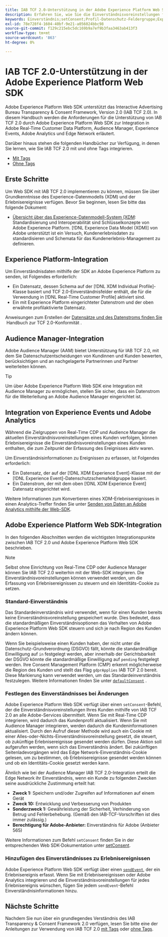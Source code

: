 ```yaml
---
title: IAB TCF 2.0-Unterstützung in der Adobe Experience Platform Web SDK
description: Erfahren Sie, wie Sie die Einverständnisvoreinstellungen für IAB TCF 2.0 mit der Adobe Experience Platform Web SDK unterstützen.
keywords: Einverständnis;setConsent;Profil-Datenschutz-Feldergruppe;Experience Event Privacy-Feldergruppe;Datenschutz-Feldergruppe;IAB TCF 2.0;Real-Time CDP;
exl-id: 78e728f4-1604-40bf-9e21-a056024bbc98
source-git-commit: f129c215ebc5dc169b9a7ef9b3faa3463ab413f3
workflow-type: tm+mt
source-wordcount: '863'
ht-degree: 0%

---
```


# IAB TCF 2.0-Unterstützung in der Adobe Experience Platform Web SDK

Adobe Experience Platform Web SDK unterstützt das Interactive Advertising Bureau Transparency &amp; Consent Framework, Version 2.0 (IAB TCF 2.0). In diesem Handbuch werden die Anforderungen für die Unterstützung von IAB TCF 2.0 durch Adobe Experience Platform Web SDK zur Integration in Adobe Real-Time Customer Data Platform, Audience Manager, Experience Events, Adobe Analytics und Edge Network erläutert.

Darüber hinaus stehen die folgenden Handbücher zur Verfügung, in denen Sie lernen, wie Sie IAB TCF 2.0 mit und ohne Tags integrieren.

- [Mit Tags](./with-tags.md)
- [Ohne Tags](./without-tags.md)

## Erste Schritte

Um Web SDK mit IAB TCF 2.0 implementieren zu können, müssen Sie über Grundkenntnisse des Experience-Datenmodells (XDM) und der Erlebnisereignisse verfügen. Bevor Sie beginnen, lesen Sie bitte das folgende Dokument:

- [Übersicht über das Experience-Datenmodell-System (XDM](../../../xdm/home.md): Standardisierung und Interoperabilität sind Schlüsselkonzepte von Adobe Experience Platform. [!DNL Experience Data Model (XDM)] von Adobe unterstützt ist ein Versuch, Kundenerlebnisdaten zu standardisieren und Schemata für das Kundenerlebnis-Management zu definieren.

## Experience Platform-Integration

Um Einverständnisdaten mithilfe der SDK an Adobe Experience Platform zu senden, ist Folgendes erforderlich:

- Ein Datensatz, dessen Schema auf der [!DNL XDM Individual Profile]-Klasse basiert und TCF 2.0-Einverständnisfelder enthält, die für die Verwendung in [!DNL Real-Time Customer Profile] aktiviert sind.
- Ein mit Experience Platform eingerichteter Datenstrom und der oben erwähnte profilaktivierte Datensatz.

Anweisungen zum Erstellen der [&#x200B; Datensätze und des Datenstroms finden Sie &#x200B;](../../../landing/governance-privacy-security/consent/iab/overview.md) Handbuch zur TCF 2.0-Konformität .

## Audience Manager-Integration

Adobe Audience Manager (AAM) bietet Unterstützung für IAB TCF 2.0, mit dem Sie Datenschutzentscheidungen von Kundinnen und Kunden bewerten, berücksichtigen und an nachgelagerte Partnerinnen und Partner weiterleiten können. <!--For more information, read the documentation on [Sending Data to Audience Manager](../audience-manager/audience-manager-overview.md).-->

>[!TIP]
>
>Um über Adobe Experience Platform Web SDK eine Integration mit Audience Manager zu ermöglichen, stellen Sie sicher, dass ein Datenstrom für die Weiterleitung an Adobe Audience Manager eingerichtet ist.

## Integration von Experience Events und Adobe Analytics

Während die Zielgruppen von Real-Time CDP und Audience Manager die aktuellen Einverständnisvoreinstellungen eines Kunden verfolgen, können Erlebnisereignisse die Einverständnisvoreinstellungen eines Kunden enthalten, die zum Zeitpunkt der Erfassung des Ereignisses aktiv waren.

Um Einverständnisinformationen zu Ereignissen zu erfassen, ist Folgendes erforderlich:

- Ein Datensatz, der auf der [!DNL XDM Experience Event]-Klasse mit der [!DNL Experience Event]-Datenschutzschemafeldgruppe basiert.
- Ein Datenstrom, der mit dem oben [!DNL XDM Experience Event] Datensatz eingerichtet wird.

Weitere Informationen zum Konvertieren eines XDM-Erlebnisereignisses in einen Analytics-Treffer finden Sie unter [Senden von Daten an Adobe Analytics mithilfe der Web-SDK](/help/web-sdk/use-cases/adobe-analytics.md).

## Adobe Experience Platform Web SDK-Integration

In den folgenden Abschnitten werden die wichtigsten Integrationspunkte zwischen IAB TCF 2.0 und Adobe Experience Platform Web SDK beschrieben.

>[!NOTE]
>
>Selbst ohne Einrichtung von Real-Time CDP oder Audience Manager können Sie IAB TCF 2.0 weiterhin mit der Web-SDK integrieren. Die Einverständnisvoreinstellungen können verwendet werden, um die Erfassung von Erlebnisereignissen zu steuern und ein Identitäts-Cookie zu setzen.

### Standard-Einverständnis

Das Standardeinverständnis wird verwendet, wenn für einen Kunden bereits keine Einverständnisvoreinstellung gespeichert wurde. Dies bedeutet, dass die standardmäßigen Einverständnisoptionen das Verhalten von Adobe Experience Platform Web SDK steuern und sich je nach Region des Kunden ändern können.

Wenn Sie beispielsweise einen Kunden haben, der nicht unter die Datenschutz-Grundverordnung (DSGVO) fällt, könnte die standardmäßige Einwilligung auf `in` festgelegt werden, aber innerhalb der Gerichtsbarkeit der DSGVO könnte die standardmäßige Einwilligung auf `pending` festgelegt werden. Ihre Consent Management Platform (CMP) erkennt möglicherweise die Region des Kunden und stellt das Flag `gdprApplies` IAB TCF 2.0 bereit. Diese Markierung kann verwendet werden, um das Standardeinverständnis festzulegen. Weitere Informationen finden Sie unter [`defaultConsent`](/help/web-sdk/commands/configure/defaultconsent.md) .

### Festlegen des Einverständnisses bei Änderungen

Adobe Experience Platform Web SDK verfügt über einen `setConsent`-Befehl, der die Einverständnisvoreinstellungen Ihres Kunden mithilfe von IAB TCF 2.0 an alle Adobe-Services übermittelt. Wenn Sie mit Real-Time CDP integrieren, wird dadurch das Kundenprofil aktualisiert. Wenn Sie mit Audience Manager integrieren, werden dadurch die Kundeninformationen aktualisiert. Durch den Aufruf dieser Methode wird auch ein Cookie mit einer Alles-oder-Nichts-Einverständnisvoreinstellung gesetzt, die steuert, ob zukünftige Erlebnisereignisse gesendet werden dürfen. Diese Aktion soll aufgerufen werden, wenn sich das Einverständnis ändert. Bei zukünftigen Seitenladevorgängen wird das Edge Network-Einverständnis-Cookie gelesen, um zu bestimmen, ob Erlebnisereignisse gesendet werden können und ob ein Identitäts-Cookie gesetzt werden kann.

Ähnlich wie bei der Audience Manager IAB TCF 2.0-Integration erteilt die Edge Network ihr Einverständnis, wenn ein Kunde zu folgenden Zwecken seine ausdrückliche Zustimmung erteilt hat:

- **Zweck 1:** Speichern und/oder Zugreifen auf Informationen auf einem Gerät
- **Zweck 10:** Entwicklung und Verbesserung von Produkten
- **Sonderzweck 1:** Gewährleistung der Sicherheit, Verhinderung von Betrug und Fehlerbehebung. (Gemäß den IAB-TCF-Vorschriften ist dies immer zulässig.)
- **Berechtigung für Adobe-Anbieter:** Einverständnis für Adobe (Anbieter 565)

Weitere Informationen zum Befehl `setConsent` finden Sie in der entsprechenden Web SDK-Dokumentation unter [setConsent](../../../web-sdk/commands/setconsent.md).

### Hinzufügen des Einverständnisses zu Erlebnisereignissen

Adobe Experience Platform Web SDK verfügt über einen [`sendEvent`](/help/web-sdk/commands/sendevent/overview.md), der ein Erlebnisereignis erfasst. Wenn Sie mit Erlebnisereignissen oder Adobe Analytics integrieren und die Einverständnisvoreinstellungen für jedes Erlebnisereignis wünschen, fügen Sie jedem `sendEvent`-Befehl Einverständnisinformationen hinzu.

## Nächste Schritte

Nachdem Sie nun über ein grundlegendes Verständnis des IAB Transparency &amp; Consent Framework 2.0 verfügen, lesen Sie bitte eine der Anleitungen zur Verwendung von IAB TCF 2.0 [mit Tags](./with-tags.md) oder [ohne Tags](./without-tags.md).
